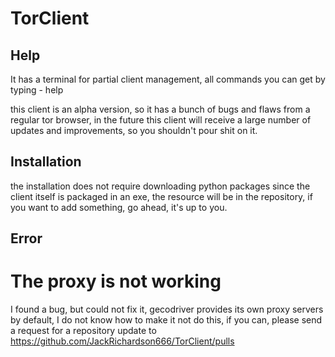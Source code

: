 # TorClient

## Help

It has a terminal for partial client management, all commands you can get by typing - help

this client is an alpha version, so it has a bunch of bugs and flaws from a regular tor browser, in the future this client will receive a large number of updates and improvements, so you shouldn't pour shit on it.

## Installation

the installation does not require downloading python packages since the client itself is packaged in an exe, the resource will be in the repository, if you want to add something, go ahead, it's up to you.

## Error

# The proxy is not working

I found a bug, but could not fix it, gecodriver provides its own proxy servers by default, I do not know how to make it not do this, if you can, please send a request for a repository update to https://github.com/JackRichardson666/TorClient/pulls
